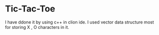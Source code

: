 # Tic-Tac-Toe
I have ddone it by using c++ in clion ide.
I used vector data structure most for storing X , O characters in it.
